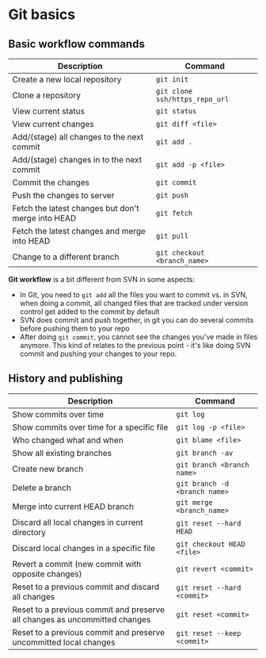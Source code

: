 # Git basics
## Basic workflow commands
Description                                         |Command
----------------------------------------------------|----------------------------------
Create a new local repository                       | `git init`
Clone a repository                                  | `git clone ssh/https_repo_url`
View current status                                 | `git status`
View current changes                                | `git diff <file>`
Add/(stage) all changes to the next commit          | `git add .`
Add/(stage) changes in <file> to the next commit    | `git add -p <file>`
Commit the changes                                  | `git commit`
Push the changes to server                          | `git push`
Fetch the latest changes but don't merge into HEAD  | `git fetch`
Fetch the latest changes and merge into HEAD        | `git pull`
Change to a different branch                        | `git checkout <branch_name>`

__Git workflow__ is a bit different from SVN in some aspects:
* In Git, you need to `git add` all the files you want to commit vs. in SVN, when doing a commit, all changed files that are tracked under version control get added to the commit by default
* SVN does commit and push together, in git you can do several commits before pushing them to your repo
* After doing `git commit`, you cannot see the changes you've made in files anymore. This kind of relates to the previous point - it's like doing SVN commit and pushing your changes to your repo.

## History and publishing
Description                                         |Command
----------------------------------------------------|----------------------------------
Show commits over time                              | `git log`
Show commits over time for a specific file          | `git log -p <file>`
Who changed what and when                           | `git blame <file>`
Show all existing branches                          | `git branch -av`
Create new branch                                   | `git branch <branch name>`
Delete a branch                                     | `git branch -d <branch name>`
Merge into current HEAD branch                      | `git merge <branch_name>`
Discard all local changes in current directory      | `git reset --hard HEAD`
Discard local changes in a specific file            | `git checkout HEAD <file>`
Revert a commit (new commit with opposite changes)  | `git revert <commit>`
Reset to a previous commit and discard all changes  | `git reset --hard <commit>`
Reset to a previous commit and preserve all changes as uncommitted changes | `git reset <commit>`
Reset to a previous commit and preserve uncommitted local changes          | `git reset --keep <commit>`
